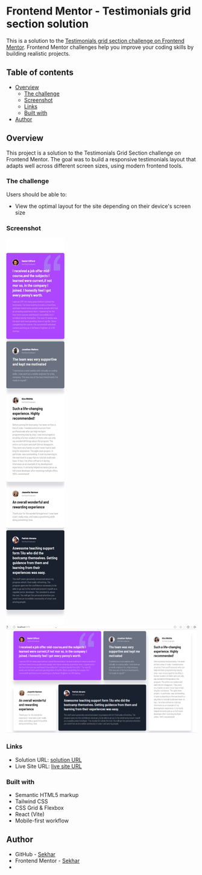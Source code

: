 # Frontend Mentor - Testimonials grid section solution

This is a solution to the [Testimonials grid section challenge on Frontend Mentor](https://www.frontendmentor.io/challenges/testimonials-grid-section-Nnw6J7Un7). Frontend Mentor challenges help you improve your coding skills by building realistic projects. 

## Table of contents

- [Overview](#overview)
  - [The challenge](#the-challenge)
  - [Screenshot](#screenshot)
  - [Links](#links)
  - [Built with](#built-with)
- [Author](#author)



## Overview
This project is a solution to the Testimonials Grid Section challenge on Frontend Mentor. The goal was to build a responsive testimonials layout that adapts well across different screen sizes, using modern frontend tools.
### The challenge

Users should be able to:

- View the optimal layout for the site depending on their device's screen size

### Screenshot

![Mobile view screenshot](./src/assets/mobile.jpeg)
![Desktop view screenshot](./src/assets/desktop.png)



### Links

- Solution URL: [solution URL](https://your-solution-url.com)
- Live Site URL: [live site URL](https://your-live-site-url.com)



### Built with
- Semantic HTML5 markup
- Tailwind CSS
- CSS Grid & Flexbox
- React (Vite)
- Mobile-first workflow



## Author

- GitHub - [Sekhar](https://www.github.com/sekhar-185)
- Frontend Mentor - [Sekhar](https://www.frontendmentor.io/profile/sekhar-185)
- 



